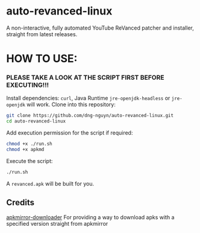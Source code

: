 # auto-revanced-linux
A non-interactive, fully automated YouTube ReVanced patcher and installer, straight from latest releases.
# HOW TO USE:
### PLEASE TAKE A LOOK AT THE SCRIPT FIRST BEFORE EXECUTING!!!
Install dependencies: `curl`, Java Runtime `jre-openjdk-headless` or `jre-openjdk` will work.
Clone into this repository:
```sh
git clone https://github.com/dng-nguyn/auto-revanced-linux.git
cd auto-revanced-linux
```
Add execution permission for the script if required:
```sh
chmod +x ./run.sh
chmod +x apkmd
```
Execute the script:
```sh
./run.sh
```
A `revanced.apk` will be built for you.
## Credits
[apkmirror-downloader](https://github.com/tanishqmanuja/apkmirror-downloader) For providing a way to download apks with a specified version straight from apkmirror
